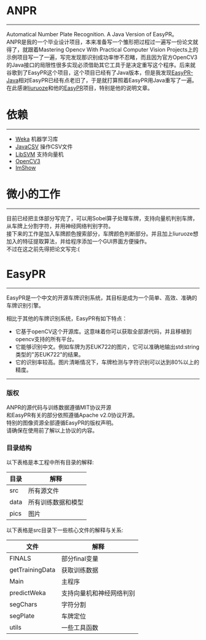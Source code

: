 # ANPR
___
Automatical Number Plate Recognition. A Java Version of EasyPR。  
ANPR是我的一个毕业设计项目，本来准备写一个雏形把过程过一遍写一份论文就得了，就跟着Mastering Opencv With Practical Computer Vision Projects上的示例项目写一了一遍，写完发现那识别成功率惨不忍睹，而且因为官方OpenCV3的Java接口的局限性很多实现必须借助其它工具于是决定重写这个程序。后来就谷歌到了EasyPR这个项目，这个项目已经有了Java版本，但是我发现[EasyPR-Java](https://github.com/fan-wenjie/EasyPR-Java)相对EasyPR已经有点老旧了，于是就打算照着EasyPR用Java重写了一遍。  
在此感谢[liuruoze](https://github.com/liuruoze)和他的[EasyPR](https://github.com/liuruoze/EasyPR)项目，特别是他的说明文章。

# 依赖
___
- [Weka](http://www.cs.waikato.ac.nz/ml/weka/) 机器学习库
- [JavaCSV](http://www.cs.waikato.ac.nz/ml/weka/) 操作CSV文件
- [LibSVM](https://www.csie.ntu.edu.tw/~cjlin/libsvm/) 支持向量机
- [OpenCV3](http://opencv.org/)
- [ImShow](https://github.com/master-atul/ImShow-Java-OpenCV)

# 微小的工作
___
目前已经把主体部分写完了，可以用Sobel算子处理车牌，支持向量机判别车牌，从车牌上分割字符，并用神经网络判别字符。  
接下来的工作是加入车牌颜色搜索部分，车牌颜色判断部分。并且加上liuruoze想加入的特征提取算法，并给程序添加一个GUI界面方便操作。  
不过在这之前先得把论文写完:(

# EasyPR
___
EasyPR是一个中文的开源车牌识别系统，其目标是成为一个简单、高效、准确的车牌识别引擎。

相比于其他的车牌识别系统，EasyPR有如下特点：

* 它基于openCV这个开源库。这意味着你可以获取全部源代码，并且移植到opencv支持的所有平台。
* 它能够识别中文。例如车牌为苏EUK722的图片，它可以准确地输出std:string类型的"苏EUK722"的结果。
* 它的识别率较高。图片清晰情况下，车牌检测与字符识别可以达到80%以上的精度。

___
### 版权
ANPR的源代码与训练数据遵循MIT协议开源  
和EasyPR有关的部分依照遵循Apache v2.0协议开源。  
特别的图像资源全部遵循EasyPR的版权声明。  
请确保在使用前了解以上协议的内容。

### 目录结构

以下表格是本工程中所有目录的解释:

|目录 | 解释
|------|----------
| src  | 所有源文件
| data | 所有训练数据和模型
| pics | 图片

以下表格是src目录下一些核心文件的解释与关系:

|文件 | 解释
|------|----------
| FINALS | 部分final变量
| getTrainingData | 获取训练数据
| Main | 主程序
| predictWeka | 支持向量机和神经网络判别
| segChars | 字符分割
| segPlate | 车牌定位
| utils | 一些工具函数
